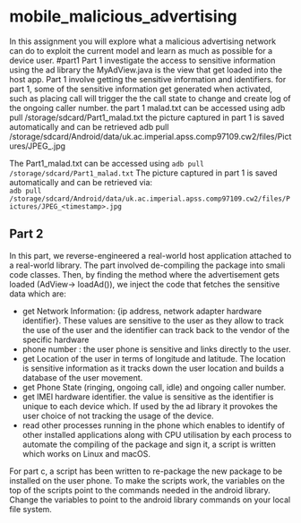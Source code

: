 # mobile_malicious_advertising
In this assignment you will explore what a malicious advertising network can do to exploit the current model and learn as much as possible for a device user.
#part1
Part 1 investigate the access to sensitive information using the ad library
the MyAdView.java is the view that get loaded into the host app. Part 1 involve getting the sensitive information and identifiers.
for part 1, some of the sensitive information get generated when activated, such as placing  call will trigger the the call state to change and create log of the ongoing caller number.
the part 1 malad.txt can be accessed using adb pull /storage/sdcard/Part1_malad.txt
the picture captured in part 1 is saved automatically and can be retrieved adb pull /storage/sdcard/Android/data/uk.ac.imperial.apss.comp97109.cw2/files/Pictures/JPEG_<timestamp>.jpg

The Part1_malad.txt can be accessed using `adb pull /storage/sdcard/Part1_malad.txt`
The picture captured in part 1 is saved automatically and can be retrieved via: <br>
`adb pull /storage/sdcard/Android/data/uk.ac.imperial.apss.comp97109.cw2/files/Pictures/JPEG_<timestamp>.jpg`

## Part 2
In this part, we reverse-engineered a real-world host application attached to a real-world library. The part involved de-compiling the package into smali code classes. Then,
by finding the method where the advertisement gets loaded (AdView-> loadAd()), we inject the code that fetches the sensitive data which are:
- get Network Information: \{ip address, network adapter hardware identifier\}. These values are sensitive to the user as they allow to track the use of the user and the identifier can track back to the vendor of the specific hardware
- phone number : the user phone is sensitive and links directly to the user.
- get Location of the user in terms of longitude and latitude. The location is sensitive information as it tracks down the user location and builds a database of the user movement.
- get Phone State (ringing, ongoing call, idle) and ongoing caller number.
- get IMEI hardware identifier. the value is sensitive as the identifier is unique to each device which. If used by the ad library it provokes the user choice of not tracking the usage of the device.
- read other processes running in the phone which enables to identify of other installed applications along with CPU utilisation by each process
  to automate the compiling of the package and sign it, a script is written which works on Linux and macOS.

For part c, a script has been written to re-package the new package to be installed on the user phone. To make the scripts work, the variables on the top of the scripts point to the commands needed in the android library. Change the variables to point to the android library commands on your local  file system.
